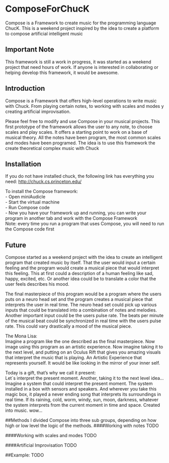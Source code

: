 # ComposeForChucK
Compose is a Framework to create music for the programming language ChucK. This is a weekend project inspired by the idea to 
create a platform to compose artificial intelligent music

## Important Note
This framework is still a work in progress, it was started as a weekend project that need hours of work. If anyone is interested
in collaborating or helping develop this framework, it would be awesome. 

## Introduction
Compose is a Framework that offers high-level operations to write music with Chuck. From playing certain notes, to working with 
scales and modes y creating artificial improvisation.

Please feel free to modify and use Compose in your musical projects. This first prototype of the framework allows the user to
any note, to choose scales and play scales. It offers a starting point to work on a base of musical theory. All the notes have 
been program, the most common scales and modes have been programed. The idea is to use this framework the create theoretical 
complex music with Chuck

## Installation
If you do not have installed chuck, the following link has everything you need: http://chuck.cs.princeton.edu/

To install the Compose framework: <br/>
    - Open miniAudicle <br/>
    - Start the virtual machine <br/>
    - Run Compose code <br/>
    - Now you have your framework up and running, you can write your program in another tab and work with the Compose Framework<br/>
    Note: every time you run a program that uses Compose, you will need to run the Compose code first

## Future
Compose started as a weekend project with the idea to create an intelligent program that created music by itself. That the user
would input a certain feeling and the program would create a musical piece that would interpret this feeling. This at first could
a description of a human feeling like sad, happy, excited, etc. Or another idea could be to translate a color that the user feels
describes his mood. 

The final masterpiece of this program would be a program where the users puts on a neuro head set and the program creates a 
musical piece that interprets the user in real time. The neuro head set could pick up various inputs that could be translated
into a combination of notes and melodies. Another important input could be the users pulse rate. The beats per minute of the 
musical beat could be synchronized in real time with the users pulse rate. This could vary drastically a mood of the musical 
piece. 

The Mona Lisa:<br/>
Imagine a program like the one described as the final masterpiece. Now image using this program as an artistic experience.
Now imagine taking it to the next level, and putting on an Oculus Rift that gives you amazing visuals that interpret the music
that is playing. An Artistic Experience that represents yourself. It would be like looking in the mirror of your inner self.

Today is a gift, that’s why we call it present:<br/>
Let´s interpret the present moment. Another, taking it to the next level idea... Imagine a system that could interpret the present
moment. The system installed in a box with sensors and speakers. And wherever you take this magic box, it played a never ending
song that interprets its surroundings in real time. If its raining, cold, worm, windy, sun, moon, darkness, whatever the system
interprets from the current moment in time and space. Created into music. wow...


##Methods
I divided Compose into three sub groups, depending on how high or low level the logic of the methods. 
####Working with notes
TODO

####Working with scales and modes
TODO

####Artificial Improvisation
TODO

##Example:
TODO

